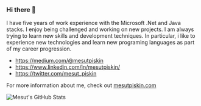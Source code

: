 ### Hi there 👋

<!--
**mesutpiskin/mesutpiskin** is a ✨ _special_ ✨ repository because its `README.md` (this file) appears on your GitHub profile.
-->
I have five years of work experience with the Microsoft .Net and Java stacks. I enjoy being challenged and working on new projects. I am always trying to learn new skills and development techniques. In particular, i like to experience new technologies and learn new programing languages as part of my career progression.

- https://medium.com/@mesutpiskin
- https://www.linkedin.com/in/mesutpiskin/
- https://twitter.com/mesut_piskin

For more information about me, check out [mesutpiskin.com](http://mesutpiskin.com)

![Mesut's GitHub Stats](https://github-readme-stats.vercel.app/api?username=mesutpiskin&show_icons=true)
